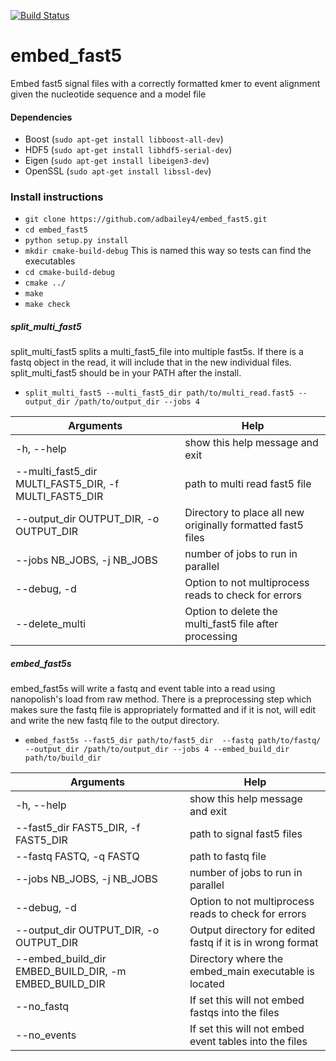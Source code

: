 [![Build Status](https://travis-ci.org/adbailey4/embed_fast5.svg?branch=master)](https://github.com/adbailey4/embed_fast5)


# embed_fast5
Embed fast5 signal files with a correctly formatted kmer to event alignment given the nucleotide sequence and a model file

#### Dependencies
* Boost (`sudo apt-get install libboost-all-dev`)
* HDF5 (`sudo apt-get install libhdf5-serial-dev`)
* Eigen (`sudo apt-get install libeigen3-dev`)
* OpenSSL (`sudo apt-get install libssl-dev`)
### Install instructions  


* `git clone https://github.com/adbailey4/embed_fast5.git` 
* `cd embed_fast5`
* `python setup.py install`
* `mkdir cmake-build-debug` This is named this way so tests can find the executables
* `cd cmake-build-debug`
* `cmake ../`
* `make`
* `make check`

##### split_multi_fast5
split_multi_fast5 splits a multi_fast5_file into multiple fast5s. If there is a fastq object in the read, it will include that in the new individual files. split_multi_fast5 should be in your PATH after the install. 

* `split_multi_fast5 --multi_fast5_dir path/to/multi_read.fast5 --output_dir /path/to/output_dir --jobs 4`

|  Arguments | Help  | 
|---|---|
| -h, --help  | show this help message and exit  |
| --multi_fast5_dir MULTI_FAST5_DIR, -f MULTI_FAST5_DIR  |  path to multi read fast5 file |
| --output_dir OUTPUT_DIR, -o OUTPUT_DIR | Directory to place all new originally formatted fast5 files  |
| --jobs NB_JOBS, -j NB_JOBS |  number of jobs to run in parallel |
| --debug, -d  |  Option to not multiprocess reads to check for errors |
| --delete_multi | Option to delete the multi_fast5 file after processing  |


##### embed_fast5s
embed_fast5s will write a fastq and event table into a read using nanopolish's load from raw method. 
There is a preprocessing step which makes sure the fastq file is appropriately 
formatted and if it is not, will edit and write the new fastq file to the output directory.

* `embed_fast5s --fast5_dir path/to/fast5_dir  --fastq path/to/fastq/ --output_dir /path/to/output_dir --jobs 4 --embed_build_dir path/to/build_dir`

|  Arguments | Help  | 
|---|---|
| -h, --help  | show this help message and exit  |
| --fast5_dir FAST5_DIR, -f FAST5_DIR  |  path to signal fast5 files |
| --fastq FASTQ, -q FASTQ | path to fastq file  |
| --jobs NB_JOBS, -j NB_JOBS |  number of jobs to run in parallel |
| --debug, -d  |  Option to not multiprocess reads to check for errors |
| --output_dir OUTPUT_DIR, -o OUTPUT_DIR | Output directory for edited fastq if it is in wrong format|
| --embed_build_dir EMBED_BUILD_DIR, -m EMBED_BUILD_DIR  |  Directory where the embed_main executable is located |
| --no_fastq  |  If set this will not embed fastqs into the files |
| --no_events  |  If set this will not embed event tables into the files |


